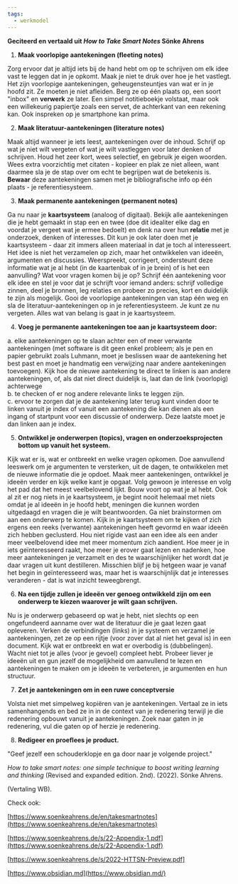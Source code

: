 ```yaml
---
tags:
  - werkmodel
---
```

**Geciteerd en vertaald uit _How to Take Smart Notes_ Sönke Ahrens**

1. **Maak voorlopige aantekeningen (fleeting notes)**

Zorg ervoor dat je altijd iets bij de hand hebt om op te schrijven om elk idee vast te leggen dat in je opkomt. Maak je niet te druk over hoe je het vastlegt. Het zijn voorlopige aantekeningen, geheugensteuntjes van wat er in je hoofd zit. Ze moeten je niet afleiden. Berg ze op één plaats op, een soort "inbox" en **verwerk** ze later. Een simpel notitieboekje volstaat, maar ook een willekeurig papiertje zoals een servet, de achterkant van een rekening kan. Ook inspreken op je smartphone kan prima.

2. **Maak literatuur-aantekeningen (literature notes)**

Maak altijd wanneer je iets leest, aantekeningen over de inhoud. Schrijf op wat je niet wilt vergeten of wat je wilt vastleggen voor later denken of schrijven. Houd het zeer kort, wees selectief, en gebruik je eigen woorden. Wees extra voorzichtig met citaten - kopieer en plak ze niet alleen, want daarmee sla je de stap over om echt te begrijpen wat de betekenis is. **Bewaar** deze aantekeningen samen met je bibliografische info op één plaats - je referentiesysteem.

3. **Maak permanente aantekeningen (permanent notes)**

Ga nu naar je **kaartsysteem** (analoog of digitaal). Bekijk alle aantekeningen die je hebt gemaakt in stap een en twee (doe dit idealiter elke dag en voordat je vergeet wat je ermee bedoelt) en denk na over hun **relatie** met je onderzoek, denken of interesses. Dit kun je ook later doen met je kaartsysteem - daar zit immers alleen materiaal in dat je toch al interesseert. Het idee is niet het verzamelen op zich, maar het ontwikkelen van ideeën, argumenten en discussies. Weerspreekt, corrigeert, ondersteunt deze informatie wat je al hebt (in de kaartenbak of in je brein) of is het een aanvulling? Wat voor vragen komen bij je op? Schrijf één aantekening voor elk idee en stel je voor dat je schrijft voor iemand anders: schrijf volledige zinnen, deel je bronnen, leg relaties en probeer zo precies, kort en duidelijk te zijn als mogelijk. Gooi de voorlopige aantekeningen van stap één weg en sla de literatuur-aantekeningen op in je referentiesysteem. Je kunt ze nu vergeten. Alles wat van belang is gaat in je kaartsysteem.

4. **Voeg je permanente aantekeningen toe aan je kaartsysteem door:** 

a. elke aantekeningen op te slaan achter een of meer verwante aantekeningen (met software is dit geen enkel probleem; als je pen en papier gebruikt zoals Luhmann, moet je beslissen waar de aantekening het best past en moet je handmatig een verwijzing naar andere aantekeningen toevoegen). Kijk hoe de nieuwe aantekening te direct te linken is aan andere aantekeningen, of, als dat niet direct duidelijk is, laat dan de link (voorlopig) achterwege  
b. te checken of er nog andere relevante links te leggen zijn.  
c. ervoor te zorgen dat je de aantekening later terug kunt vinden door te linken vanuit je index of vanuit een aantekening die kan dienen als een ingang of startpunt voor een discussie of onderwerp. Deze laatste moet je dan linken aan je index.  


5. **Ontwikkel je onderwerpen (topics), vragen en onderzoeksprojecten bottom up vanuit het systeem.**

Kijk wat er is, wat er ontbreekt en welke vragen opkomen. Doe aanvullend leeswerk om je argumenten te versterken, uit de dagen, te ontwikkelen met de nieuwe informatie die je opdoet. Maak meer aantekeningen, ontwikkel je ideeën verder en kijk welke kant je opgaat. Volg gewoon je interesse en volg het pad dat het meest veelbelovend lijkt. Bouw voort op wat je al hebt. Ook al zit er nog niets in je kaartsysteem, je begint nooit helemaal met niets omdat je al ideeën in je hoofd hebt, meningen die kunnen worden uitgedaagd en vragen die je wilt beantwoorden. Ga niet brainstormen om aan een onderwerp te komen. Kijk in je kaartsysteem om te kijken of zich ergens een reeks (verwante) aantekeningen heeft gevormd en waar ideeën zich hebben geclusterd. Hou niet rigide vast aan een idee als een ander meer veelbelovend idee met meer momentum zich aandient. Hoe meer je in iets geïnteresseerd raakt, hoe meer je erover gaat lezen en nadenken, hoe meer aantekeningen je verzamelt en des te waarschijnlijker het wordt dat je daar vragen uit kunt destilleren. Misschien blijf je bij hetgeen waar je vanaf het begin in geïnteresseerd was, maar het is waarschijnlijk dat je interesses veranderen - dat is wat inzicht teweegbrengt.

6. **Na een tijdje zullen je ideeën ver genoeg ontwikkeld zijn om een onderwerp te kiezen waarover je wilt gaan schrijven.**

Nu is je onderwerp gebaseerd op wat je hebt, niet slechts op een ongefundeerd aanname over wat de literatuur die je gaat lezen gaat opleveren. Verken de verbindingen (links) in je systeem en verzamel je aantekeningen, zet ze op een rijtje (voor zover dat al niet het geval is) in een document. Kijk wat er ontbreekt en wat er overbodig is (dubbelingen). Wacht niet tot je alles (voor je gevoel) compleet hebt. Probeer liever je ideeën uit en gun jezelf de mogelijkheid om aanvullend te lezen en aantekeningen te maken om je ideeën te verbeteren, je argumenten en hun structuur.

7. **Zet je aantekeningen om in een ruwe conceptversie**

Volsta niet met simpelweg kopiëren van je aantekeningen. Vertaal ze in iets samenhangends en bed ze in in de context van je redenering terwijl je die redenering opbouwt vanuit je aantekeningen. Zoek naar gaten in je redenering, vul die gaten op of herzie je redenering.

8. **Redigeer en proeflees je product.**

"Geef jezelf een schouderklopje en ga door naar je volgende project."

_How to take smart notes: one simple technique to boost writing learning and thinking_ (Revised and expanded edition. 2nd). (2022). Sönke Ahrens.

(Vertaling WB).

Check ook:

[https://www.soenkeahrens.de/en/takesmartnotes](https://www.soenkeahrens.de/en/takesmartnotes)

[https://www.soenkeahrens.de/s/22-Appendix-1.pdf](https://www.soenkeahrens.de/s/22-Appendix-1.pdf)

[https://www.soenkeahrens.de/s/2022-HTTSN-Preview.pdf]

[https://www.obsidian.md](https://www.obsidian.md/)